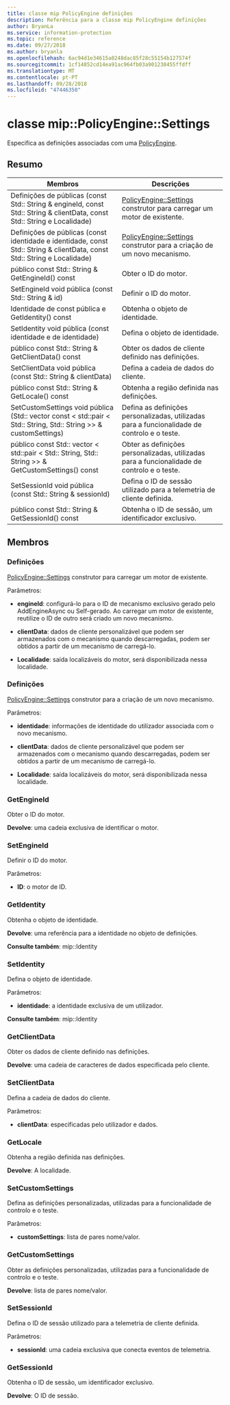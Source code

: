 ```yaml
---
title: classe mip PolicyEngine definições
description: Referência para a classe mip PolicyEngine definições
author: BryanLa
ms.service: information-protection
ms.topic: reference
ms.date: 09/27/2018
ms.author: bryanla
ms.openlocfilehash: 6ac94d1e34615a0248dac85f28c55154b127574f
ms.sourcegitcommit: 1cf14852cd14ea91ac964fb03a901238455ffdff
ms.translationtype: MT
ms.contentlocale: pt-PT
ms.lasthandoff: 09/28/2018
ms.locfileid: "47446350"
---
```

# <a name="class-mippolicyenginesettings"></a>classe mip::PolicyEngine::Settings 
Especifica as definições associadas com uma [PolicyEngine](class_mip_policyengine.md).
  
## <a name="summary"></a>Resumo
 Membros                        | Descrições                                
--------------------------------|---------------------------------------------
 Definições de públicas (const Std:: String & engineId, const Std:: String & clientData, const Std:: String e Localidade)  |  [PolicyEngine::Settings](class_mip_policyengine_settings.md) construtor para carregar um motor de existente.
 Definições de públicas (const identidade e identidade, const Std:: String & clientData, const Std:: String e Localidade)  |  [PolicyEngine::Settings](class_mip_policyengine_settings.md) construtor para a criação de um novo mecanismo.
 público const Std:: String & GetEngineId() const  |  Obter o ID do motor.
 SetEngineId void pública (const Std:: String & id)  |  Definir o ID do motor.
 Identidade de const pública e GetIdentity() const  |  Obtenha o objeto de identidade.
 SetIdentity void pública (const identidade e de identidade)  |  Defina o objeto de identidade.
 público const Std:: String & GetClientData() const  |  Obter os dados de cliente definido nas definições.
 SetClientData void pública (const Std:: String & clientData)  |  Defina a cadeia de dados do cliente.
 público const Std:: String & GetLocale() const  |  Obtenha a região definida nas definições.
SetCustomSettings void pública (Std:: vector const < std::pair < Std:: String, Std:: String >> & customSettings)  |  Defina as definições personalizadas, utilizadas para a funcionalidade de controlo e o teste.
público const Std:: vector < std::pair < Std:: String, Std:: String >> & GetCustomSettings() const  |  Obter as definições personalizadas, utilizadas para a funcionalidade de controlo e o teste.
 SetSessionId void pública (const Std:: String & sessionId)  |  Defina o ID de sessão utilizado para a telemetria de cliente definida.
 público const Std:: String & GetSessionId() const  |  Obtenha o ID de sessão, um identificador exclusivo.
  
## <a name="members"></a>Membros
  
### <a name="settings"></a>Definições
[PolicyEngine::Settings](class_mip_policyengine_settings.md) construtor para carregar um motor de existente.

Parâmetros:  
* **engineId**: configurá-lo para o ID de mecanismo exclusivo gerado pelo AddEngineAsync ou Self-gerado. Ao carregar um motor de existente, reutilize o ID de outro será criado um novo mecanismo. 


* **clientData**: dados de cliente personalizável que podem ser armazenados com o mecanismo quando descarregadas, podem ser obtidos a partir de um mecanismo de carregá-lo. 


* **Localidade**: saída localizáveis do motor, será disponibilizada nessa localidade.


  
### <a name="settings"></a>Definições
[PolicyEngine::Settings](class_mip_policyengine_settings.md) construtor para a criação de um novo mecanismo.

Parâmetros:  
* **identidade**: informações de identidade do utilizador associada com o novo mecanismo. 


* **clientData**: dados de cliente personalizável que podem ser armazenados com o mecanismo quando descarregadas, podem ser obtidos a partir de um mecanismo de carregá-lo. 


* **Localidade**: saída localizáveis do motor, será disponibilizada nessa localidade.


  
### <a name="getengineid"></a>GetEngineId
Obter o ID do motor.

  
**Devolve**: uma cadeia exclusiva de identificar o motor.
  
### <a name="setengineid"></a>SetEngineId
Definir o ID do motor.

Parâmetros:  
* **ID**: o motor de ID.


  
### <a name="getidentity"></a>GetIdentity
Obtenha o objeto de identidade.

  
**Devolve**: uma referência para a identidade no objeto de definições. 
  
**Consulte também**: mip::Identity
  
### <a name="setidentity"></a>SetIdentity
Defina o objeto de identidade.

Parâmetros:  
* **identidade**: a identidade exclusiva de um utilizador. 


  
**Consulte também**: mip::Identity
  
### <a name="getclientdata"></a>GetClientData
Obter os dados de cliente definido nas definições.

  
**Devolve**: uma cadeia de caracteres de dados especificada pelo cliente.
  
### <a name="setclientdata"></a>SetClientData
Defina a cadeia de dados do cliente.

Parâmetros:  
* **clientData**: especificadas pelo utilizador e dados.


  
### <a name="getlocale"></a>GetLocale
Obtenha a região definida nas definições.

  
**Devolve**: A localidade.
  
### <a name="setcustomsettings"></a>SetCustomSettings
Defina as definições personalizadas, utilizadas para a funcionalidade de controlo e o teste.

Parâmetros:  
* **customSettings**: lista de pares nome/valor.


  
### <a name="getcustomsettings"></a>GetCustomSettings
Obter as definições personalizadas, utilizadas para a funcionalidade de controlo e o teste.

  
**Devolve**: lista de pares nome/valor.
  
### <a name="setsessionid"></a>SetSessionId
Defina o ID de sessão utilizado para a telemetria de cliente definida.

Parâmetros:  
* **sessionId**: uma cadeia exclusiva que conecta eventos de telemetria.


  
### <a name="getsessionid"></a>GetSessionId
Obtenha o ID de sessão, um identificador exclusivo.

  
**Devolve**: O ID de sessão.
